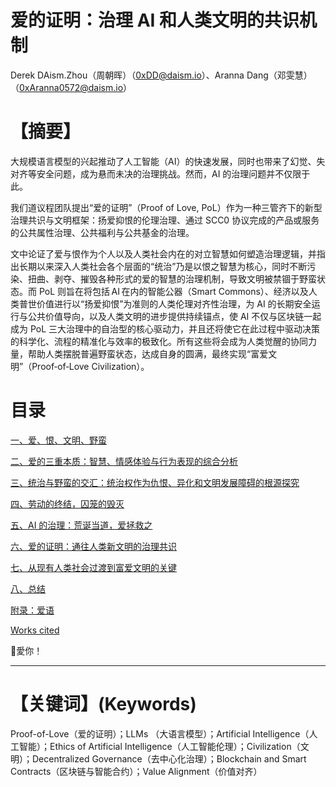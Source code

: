 # 爱的证明：治理 AI 和人类文明的共识机制

Derek DAism.Zhou（周朝晖）（[0xDD@daism.io](https://daism.io/0xDD)）、Aranna Dang（邓雯慧）（[0xAranna0572@daism.io](https://daism.io/0xAranna0572)）

# 【摘要】

大规模语言模型的兴起推动了人工智能（AI）的快速发展，同时也带来了幻觉、失对齐等安全问题，成为悬而未决的治理挑战。然而，AI 的治理问题并不仅限于此。

我们道议程团队提出“爱的证明”（Proof of Love, PoL）作为一种三管齐下的新型治理共识与文明框架：扬爱抑恨的伦理治理、通过 SCC0 协议完成的产品或服务的公共属性治理、公共福利与公共基金的治理。

文中论证了爱与恨作为个人以及人类社会内在的对立智慧如何塑造治理逻辑，并指出长期以来深入人类社会各个层面的“统治”乃是以恨之智慧为核心，同时不断污染、扭曲、剥夺、摧毁各种形式的爱的智慧的治理机制，导致文明被禁锢于野蛮状态。而 PoL 则旨在将包括 AI 在内的智能公器（Smart Commons）、经济以及人类普世价值进行以“扬爱抑恨”为准则的人类伦理对齐性治理，为 AI 的长期安全运行与公共价值导向，以及人类文明的进步提供持续锚点，使 AI 不仅与区块链一起成为 PoL 三大治理中的自治型的核心驱动力，并且还将使它在此过程中驱动决策的科学化、流程的精准化与效率的极致化。所有这些将会成为人类觉醒的协同力量，帮助人类摆脱普遍野蛮状态，达成自身的圆满，最终实现“富爱文明”（Proof‑of‑Love Civilization）。

# 目录

[一、爱、恨、文明、野蛮](https://github.com/DAism2019/Proof-of-Love/blob/main/chinese/sec1.md)

[二、爱的三重本质：智慧、情感体验与行为表现的综合分析](https://github.com/DAism2019/Proof-of-Love/blob/main/chinese/sec2.md)

[三、统治与野蛮的交汇：统治权作为仇恨、异化和文明发展障碍的根源探究](https://github.com/DAism2019/Proof-of-Love/blob/main/chinese/sec3.md)

[四、劳动的终结，囚笼的毁灭](https://github.com/DAism2019/Proof-of-Love/blob/main/chinese/sec4.md)

[五、AI 的治理：荒诞当道，爱拯救之](https://github.com/DAism2019/Proof-of-Love/blob/main/chinese/sec5.md)

[六、爱的证明：通往人类新文明的治理共识](https://github.com/DAism2019/Proof-of-Love/blob/main/chinese/sec6.md)

[七、从现有人类社会过渡到富爱文明的关键](https://github.com/DAism2019/Proof-of-Love/blob/main/chinese/sec7.md)

[八、总结](https://github.com/DAism2019/Proof-of-Love/blob/main/chinese/sec8.md)

[附录：爱语](https://github.com/DAism2019/Proof-of-Love/blob/main/chinese/secapp.md)

[Works cited](https://github.com/DAism2019/Proof-of-Love/blob/main/chinese/workscited.md)

💖愛你！

---

# 【关键词】(Keywords)

Proof-of-Love（爱的证明）；LLMs （大语言模型）；Artificial Intelligence（人工智能）；Ethics of Artificial Intelligence（人工智能伦理）；Civilization（文明）；Decentralized Governance（去中心化治理）；Blockchain and Smart Contracts（区块链与智能合约）；Value Alignment（价值对齐）
